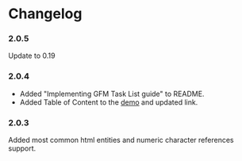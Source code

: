 # Changelog

### 2.0.5

Update to 0.19

### 2.0.4

- Added "Implementing GFM Task List guide" to README.
- Added Table of Content to the [demo](https://pablohirafuji.github.io/elm-markdown/) and updated link.


### 2.0.3

Added most common html entities and numeric character references support.